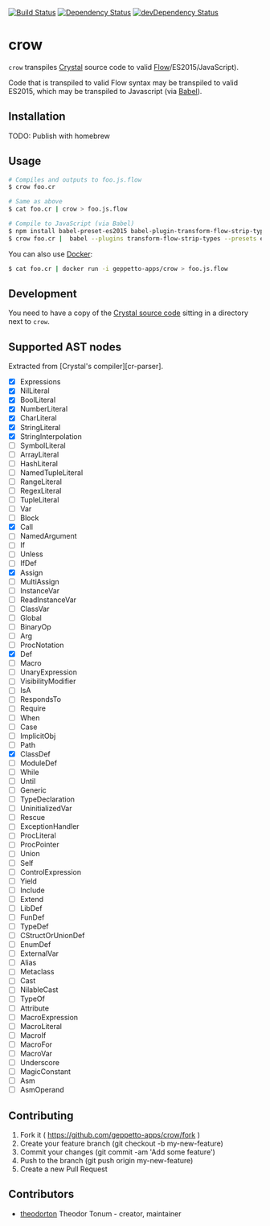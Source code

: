 [![Build Status](http://ci.geppetto.no/api/badges/geppetto-apps/crow/status.svg)](http://ci.geppetto.no/geppetto-apps/crow)
[![Dependency Status](https://shards.rocks/badge/github/geppetto-apps/crow/status.svg)](https://shards.rocks/github/geppetto-apps/crow)
[![devDependency Status](https://shards.rocks/badge/github/geppetto-apps/crow/dev_status.svg)](https://shards.rocks/github/geppetto-apps/crow)

# crow

`crow` transpiles [Crystal][cr] source code to valid [Flow][flow]/ES2015/JavaScript).

Code that is transpiled to valid Flow syntax may be transpiled to valid ES2015,
which may be transpiled to Javascript (via [Babel][babel]).

## Installation

TODO: Publish with homebrew

## Usage

```sh
# Compiles and outputs to foo.js.flow
$ crow foo.cr

# Same as above
$ cat foo.cr | crow > foo.js.flow

# Compile to JavaScript (via Babel)
$ npm install babel-preset-es2015 babel-plugin-transform-flow-strip-types
$ crow foo.cr |  babel --plugins transform-flow-strip-types --presets es2015
```

You can also use [Docker][docker]:

```sh
$ cat foo.cr | docker run -i geppetto-apps/crow > foo.js.flow
```

## Development

You need to have a copy of the [Crystal source code][cr-src] sitting in a directory
next to `crow`.

## Supported AST nodes

Extracted from [Crystal's compiler][cr-parser].

- [x] Expressions
- [x] NilLiteral
- [x] BoolLiteral
- [x] NumberLiteral
- [x] CharLiteral
- [x] StringLiteral
- [x] StringInterpolation
- [ ] SymbolLiteral
- [ ] ArrayLiteral
- [ ] HashLiteral
- [ ] NamedTupleLiteral
- [ ] RangeLiteral
- [ ] RegexLiteral
- [ ] TupleLiteral
- [ ] Var
- [ ] Block
- [x] Call
- [ ] NamedArgument
- [ ] If
- [ ] Unless
- [ ] IfDef
- [x] Assign
- [ ] MultiAssign
- [ ] InstanceVar
- [ ] ReadInstanceVar
- [ ] ClassVar
- [ ] Global
- [ ] BinaryOp
- [ ] Arg
- [ ] ProcNotation
- [x] Def
- [ ] Macro
- [ ] UnaryExpression
- [ ] VisibilityModifier
- [ ] IsA
- [ ] RespondsTo
- [ ] Require
- [ ] When
- [ ] Case
- [ ] ImplicitObj
- [ ] Path
- [x] ClassDef
- [ ] ModuleDef
- [ ] While
- [ ] Until
- [ ] Generic
- [ ] TypeDeclaration
- [ ] UninitializedVar
- [ ] Rescue
- [ ] ExceptionHandler
- [ ] ProcLiteral
- [ ] ProcPointer
- [ ] Union
- [ ] Self
- [ ] ControlExpression
- [ ] Yield
- [ ] Include
- [ ] Extend
- [ ] LibDef
- [ ] FunDef
- [ ] TypeDef
- [ ] CStructOrUnionDef
- [ ] EnumDef
- [ ] ExternalVar
- [ ] Alias
- [ ] Metaclass
- [ ] Cast
- [ ] NilableCast
- [ ] TypeOf
- [ ] Attribute
- [ ] MacroExpression
- [ ] MacroLiteral
- [ ] MacroIf
- [ ] MacroFor
- [ ] MacroVar
- [ ] Underscore
- [ ] MagicConstant
- [ ] Asm
- [ ] AsmOperand

## Contributing

1. Fork it ( https://github.com/geppetto-apps/crow/fork )
2. Create your feature branch (git checkout -b my-new-feature)
3. Commit your changes (git commit -am 'Add some feature')
4. Push to the branch (git push origin my-new-feature)
5. Create a new Pull Request

## Contributors

- [theodorton](https://github.com/theodorton) Theodor Tonum - creator, maintainer

[cr]: https://crystal-lang.org/
[cr-src]: https://github.com/crystal-lang/crystal
[cr-syntax]: https://github.com/crystal-lang/crystal/blob/master/src/compiler/crystal/syntax/ast.cr
[docker]: https://www.docker.com/
[flow]: https://flowtype.org/
[babel]: https://babeljs.io/
